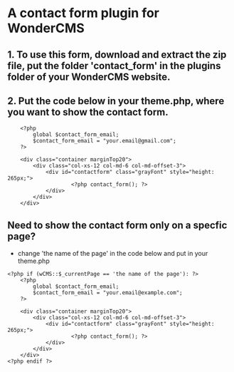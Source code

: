 # A contact form plugin for WonderCMS

## 1. To use this form, download and extract the zip file, put the folder 'contact_form' in the plugins folder of your WonderCMS website. 
  
## 2. Put the code below in your theme.php, where you want to show the contact form.


```
	<?php
		global $contact_form_email;
		$contact_form_email = "your.email@gmail.com";
	?>

	<div class="container marginTop20">
		<div class="col-xs-12 col-md-6 col-md-offset-3">
			<div id="contactform" class="grayFont" style="height: 265px;">
         		  	<?php contact_form(); ?>
			</div>
		</div>
	</div>
```



## Need to show the contact form only on a specfic page?
 - change 'the name of the page' in the code below and put in your theme.php

```
<?php if (wCMS::$_currentPage == 'the name of the page'): ?>
	<?php
		global $contact_form_email;
		$contact_form_email = "your.email@example.com";
	?>

	<div class="container marginTop20">
		<div class="col-xs-12 col-md-6 col-md-offset-3">
			<div id="contactform" class="grayFont" style="height: 265px;">
         		  	<?php contact_form(); ?>
			</div>
		</div>
	</div>
<?php endif ?>
```
